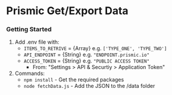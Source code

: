 # Prismic Get/Export Data

### Getting Started
1. Add .env file with:
    - `ITEMS_TO_RETRIVE` = {Array} e.g. `['TYPE_ONE', 'TYPE_TWO']`
    - `API_ENDPOINT` = {String} e.g. `"ENDPOINT.prismic.io"`
    - `ACCESS_TOKEN` = {String} e.g. `"PUBLIC ACCESS TOKEN"`
        - From: "Settings > API & Securtiy > Application Token"
2. Commands:
    - `npm install` - Get the required packages
    - `node fetchData.js` - Add the JSON to the /data folder
